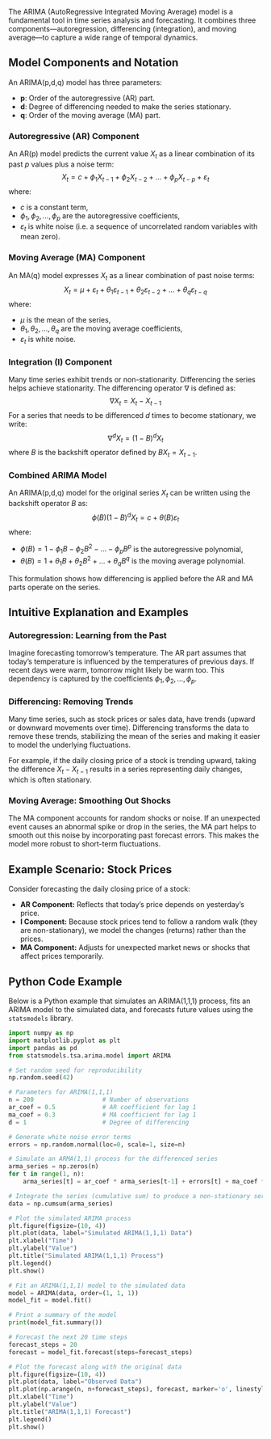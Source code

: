 The ARIMA (AutoRegressive Integrated Moving Average) model is a fundamental tool in time series analysis and forecasting. It combines three components—autoregression, differencing (integration), and moving average—to capture a wide range of temporal dynamics.

## Model Components and Notation

An ARIMA(p,d,q) model has three parameters:
- **p**: Order of the autoregressive (AR) part.
- **d**: Degree of differencing needed to make the series stationary.
- **q**: Order of the moving average (MA) part.

### Autoregressive (AR) Component

An AR(p) model predicts the current value $X_t$ as a linear combination of its past $p$ values plus a noise term:
$$
X_t=c+\phi_1X_{t-1}+\phi_2X_{t-2}+\dots+\phi_pX_{t-p}+\varepsilon_t
$$
where:
- $c$ is a constant term,
- $\phi_1,\phi_2,\dots,\phi_p$ are the autoregressive coefficients,
- $\varepsilon_t$ is white noise (i.e. a sequence of uncorrelated random variables with mean zero).

### Moving Average (MA) Component

An MA(q) model expresses $X_t$ as a linear combination of past noise terms:
$$
X_t=\mu+\varepsilon_t+\theta_1\varepsilon_{t-1}+\theta_2\varepsilon_{t-2}+\dots+\theta_q\varepsilon_{t-q}
$$
where:
- $\mu$ is the mean of the series,
- $\theta_1,\theta_2,\dots,\theta_q$ are the moving average coefficients,
- $\varepsilon_t$ is white noise.

### Integration (I) Component

Many time series exhibit trends or non-stationarity. Differencing the series helps achieve stationarity. The differencing operator $\nabla$ is defined as:
$$
\nabla X_t=X_t-X_{t-1}
$$
For a series that needs to be differenced $d$ times to become stationary, we write:
$$
\nabla^dX_t=(1-B)^dX_t
$$
where $B$ is the backshift operator defined by $BX_t=X_{t-1}$.

### Combined ARIMA Model

An ARIMA(p,d,q) model for the original series $X_t$ can be written using the backshift operator $B$ as:
$$
\phi(B)(1-B)^dX_t=c+\theta(B)\varepsilon_t
$$
where:
- $\phi(B)=1-\phi_1B-\phi_2B^2-\dots-\phi_pB^p$ is the autoregressive polynomial,
- $\theta(B)=1+\theta_1B+\theta_2B^2+\dots+\theta_qB^q$ is the moving average polynomial.

This formulation shows how differencing is applied before the AR and MA parts operate on the series.

## Intuitive Explanation and Examples

### Autoregression: Learning from the Past

Imagine forecasting tomorrow’s temperature. The AR part assumes that today’s temperature is influenced by the temperatures of previous days. If recent days were warm, tomorrow might likely be warm too. This dependency is captured by the coefficients $\phi_1,\phi_2,\dots,\phi_p$.

### Differencing: Removing Trends

Many time series, such as stock prices or sales data, have trends (upward or downward movements over time). Differencing transforms the data to remove these trends, stabilizing the mean of the series and making it easier to model the underlying fluctuations.

For example, if the daily closing price of a stock is trending upward, taking the difference $X_t-X_{t-1}$ results in a series representing daily changes, which is often stationary.

### Moving Average: Smoothing Out Shocks

The MA component accounts for random shocks or noise. If an unexpected event causes an abnormal spike or drop in the series, the MA part helps to smooth out this noise by incorporating past forecast errors. This makes the model more robust to short-term fluctuations.

## Example Scenario: Stock Prices

Consider forecasting the daily closing price of a stock:
- **AR Component:** Reflects that today’s price depends on yesterday’s price.
- **I Component:** Because stock prices tend to follow a random walk (they are non-stationary), we model the changes (returns) rather than the prices.
- **MA Component:** Adjusts for unexpected market news or shocks that affect prices temporarily.

## Python Code Example

Below is a Python example that simulates an ARIMA(1,1,1) process, fits an ARIMA model to the simulated data, and forecasts future values using the `statsmodels` library.

```python
import numpy as np
import matplotlib.pyplot as plt
import pandas as pd
from statsmodels.tsa.arima.model import ARIMA

# Set random seed for reproducibility
np.random.seed(42)

# Parameters for ARIMA(1,1,1)
n = 200                   # Number of observations
ar_coef = 0.5             # AR coefficient for lag 1
ma_coef = 0.3             # MA coefficient for lag 1
d = 1                     # Degree of differencing

# Generate white noise error terms
errors = np.random.normal(loc=0, scale=1, size=n)

# Simulate an ARMA(1,1) process for the differenced series
arma_series = np.zeros(n)
for t in range(1, n):
    arma_series[t] = ar_coef * arma_series[t-1] + errors[t] + ma_coef * errors[t-1]

# Integrate the series (cumulative sum) to produce a non-stationary series (ARIMA(1,1,1))
data = np.cumsum(arma_series)

# Plot the simulated ARIMA process
plt.figure(figsize=(10, 4))
plt.plot(data, label="Simulated ARIMA(1,1,1) Data")
plt.xlabel("Time")
plt.ylabel("Value")
plt.title("Simulated ARIMA(1,1,1) Process")
plt.legend()
plt.show()

# Fit an ARIMA(1,1,1) model to the simulated data
model = ARIMA(data, order=(1, 1, 1))
model_fit = model.fit()

# Print a summary of the model
print(model_fit.summary())

# Forecast the next 20 time steps
forecast_steps = 20
forecast = model_fit.forecast(steps=forecast_steps)

# Plot the forecast along with the original data
plt.figure(figsize=(10, 4))
plt.plot(data, label="Observed Data")
plt.plot(np.arange(n, n+forecast_steps), forecast, marker='o', linestyle='-', label="Forecast")
plt.xlabel("Time")
plt.ylabel("Value")
plt.title("ARIMA(1,1,1) Forecast")
plt.legend()
plt.show()
